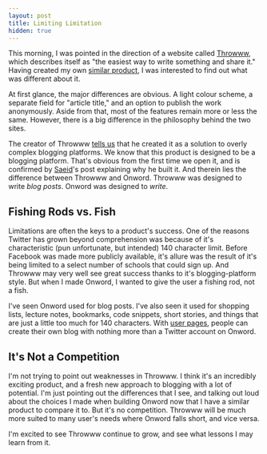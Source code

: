 ```yaml
---
layout: post
title: Limiting Limitation
hidden: true
---
```


This morning, I was pointed in the direction of a website called [Throwww](http://throwww.com), which describes itself as "the easiest way to write something and share it." Having created my own [similar product](http://onword.co), I was interested to find out what was different about it.

At first glance, the major differences are obvious. A light colour scheme, a separate field for "article title," and an option to publish the work anonymously. Aside from that, most of the features remain more or less the same. However, there is a big difference in the philosophy behind the two sites.

The creator of Throwww [tells us](http://throwww.com/a/1) that he created it as a solution to overly complex blogging platforms. We know that this product is designed to be a blogging platform. That's obvious from the first time we open it, and is confirmed by [Saeid](https://twitter.com/sfard)'s post explaining why he built it. And therein lies the difference between Throwww and Onword. Throwww was designed to write _blog posts_. Onword was designed to _write_.



## Fishing Rods vs. Fish


Limitations are often the keys to a product's success. One of the reasons Twitter has grown beyond comprehension was because of it's characteristic (pun unfortunate, but intended) 140 character limit. Before Facebook was made more publicly available, it's allure was the result of it's being limited to a select number of schools that could sign up. And Throwww may very well see great success thanks to it's blogging-platform style. But when I made Onword, I wanted to give the user a fishing rod, not a fish.

I've seen Onword used for blog posts. I've also seen it used for shopping lists, lecture notes, bookmarks, code snippets, short stories, and things that are just a little too much for 140 characters. With [user pages](http://onword.co/2059/), people can create their own blog with nothing more than a Twitter account on Onword.



## It's Not a Competition


I'm not trying to point out weaknesses in Throwww. I think it's an incredibly exciting product, and a fresh new approach to blogging with a lot of potential. I'm just pointing out the differences that I see, and talking out loud about the choices I made when building Onword now that I have a similar product to compare it to. But it's no competition. Throwww will be much more suited to many user's needs where Onword falls short, and vice versa.

I'm excited to see Throwww continue to grow, and see what lessons I may learn from it.
